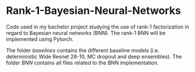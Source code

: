 # Rank-1-Bayesian-Neural-Networks
Code used in my bachelor project studying the use of rank-1 factorization in regard to Bayesian neural networks (BNN). 
The rank-1 BNN will be implemented using Pytorch. 

The folder *baselines* contains the different baseline models (i.e. deterministic Wide Resnet 28-10, MC dropout and deep ensembles). 
The folder *BNN* contains all files related to the BNN implementation. 

